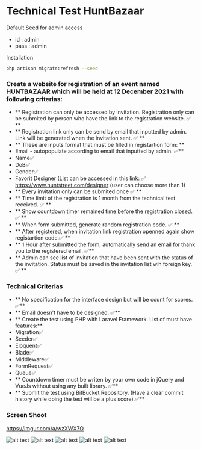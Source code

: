 # Technical Test HuntBazaar


Default Seed for admin access
- id : admin
- pass : admin

Installation
```bash
php artisan migrate:refresh --seed
```

### Create a website for registration of an event named HUNTBAZAAR which will be held at 12 December 2021 with following criterias:

- ** Registration can only be accessed by invitation. Registration only can be submited by person who have the link to the registration website. ✅ **
- ** Registration link only can be send by email that inputted by admin. Link will be generated when the invitation sent. ✅ **
- ** These are inputs format that must be filled in registartion form: **
- Email - autopopulate according to email that inputted by admin. ✅**
- Name✅
- DoB✅
- Gender✅
- Favorit Designer (List can be accessed in this link: ✅  https://www.huntstreet.com/designer (user can choose more than 1) 
- ** Every invitation only can be submited once ✅ **
- ** Time limit of the registration is 1 month from the technical test received. ✅ **
- ** Show countdown timer remained time before the registration closed. ✅ **
- ** When form submitted, generate random registration code. ✅ **
- ** After registered, when invitation link registration openned again show registartion code.✅ **
- ** 1 Hour after submitted the form, automatically send an email for thank you to the registered email. ✅** 
- ** Admin can see list of invitation that have been sent with the status of the invitation. Status must be saved in the invitation list wih foreign key. ✅ **

### Technical Criterias

- ** No specification for the interface design but will be count for scores. ✅**
- ** Email doesn't have to be designed. ✅**
- ** Create the test using PHP with Laravel Framework. List of must have features:**
- Migration✅
- Seeder✅
- Eloquent✅
- Blade✅
- Middleware✅
- FormRequest✅
- Queue✅
- ** Countdown timer must be writen by your own code in jQuery and VueJs without using any built library. ✅**
- ** Submit the test using BitBucket Repository. (Have a clear commit history while doing the test will be a plus score).✅**

### Screen Shoot
https://imgur.com/a/wzXWX7O

![alt text](https://i.imgur.com/XUvcx1e.jpg)
![alt text](https://i.imgur.com/2v7X1Cq.jpg)
![alt text](https://i.imgur.com/E6kE3w7.jpg)
![alt text](https://i.imgur.com/7hXckQ0.jpg)
![alt text](https://i.imgur.com/H6cRaw2.jpg)
